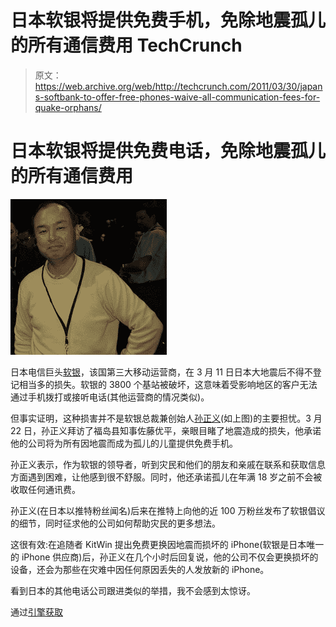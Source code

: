 # 日本软银将提供免费手机，免除地震孤儿的所有通信费用 TechCrunch

> 原文：<https://web.archive.org/web/http://techcrunch.com/2011/03/30/japans-softbank-to-offer-free-phones-waive-all-communication-fees-for-quake-orphans/>

# 日本软银将提供免费电话，免除地震孤儿的所有通信费用

[![](img/86ba5bbccc00dd597818b61b2d4fbcc8.png "son_softbank")](https://web.archive.org/web/20230203012717/http://www.mobilecrunch.com/2011/03/30/japans-softbank-to-offer-free-phones-waive-all-communication-fees-for-quake-orphans/son_softbank/)

日本电信巨头[软银](https://web.archive.org/web/20230203012717/http://www.mobilecrunch.com/tag/softbank)，该国第三大移动运营商，在 3 月 11 日日本大地震后不得不登记相当多的损失。软银的 3800 个基站被破坏，这意味着受影响地区的客户无法通过手机拨打或接听电话(其他运营商的情况类似)。

但事实证明，这种损害并不是软银总裁兼创始人[孙正义](https://web.archive.org/web/20230203012717/http://www.crunchbase.com/person/masayoshi-son-2)(如上图)的主要担忧。3 月 22 日，孙正义拜访了福岛县知事佐藤优平，亲眼目睹了地震造成的损失，他承诺他的公司将为所有因地震而成为孤儿的儿童提供免费手机。

孙正义表示，作为软银的领导者，听到灾民和他们的朋友和亲戚在联系和获取信息方面遇到困难，让他感到很不舒服。同时，他还承诺孤儿在年满 18 岁之前不会被收取任何通讯费。

孙正义(在日本以推特粉丝闻名)后来在推特上向他的近 100 万粉丝发布了软银倡议的细节，同时征求他的公司如何帮助灾民的更多想法。

这很有效:在追随者 KitWin 提出免费更换因地震而损坏的 iPhone(软银是日本唯一的 iPhone 供应商)后，孙正义在几个小时后回复说，他的公司不仅会更换损坏的设备，还会为那些在灾难中因任何原因丢失的人发放新的 iPhone。

看到日本的其他电话公司跟进类似的举措，我不会感到太惊讶。

通过[引擎获取](https://web.archive.org/web/20230203012717/http://www.engadget.com/2011/03/30/softbank-to-offer-free-phones-to-earthquake-orphans-free-replac/)